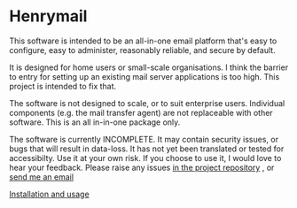 Henrymail
=========
This software is intended to be an all-in-one email 
platform that's easy to configure, easy to administer,
reasonably reliable, and secure by default.

It is designed for home users or small-scale organisations.
I think the barrier to entry for setting up an existing 
mail server applications is too high. This project is 
intended to fix that.

The software is not designed to scale, or to suit 
enterprise users. Individual components (e.g. the mail 
transfer agent) are not replaceable with other 
software. This is an all in-in-one package only.

The software is currently INCOMPLETE. It may contain 
security issues, or bugs that will result in data-loss.
It has not yet been translated or tested for accessibilty.
Use it at your own risk. If you choose to use it, 
I would love to hear your feedback. Please raise any 
issues [in the project repository](https://github.com/MFAshby/henrymail/issues)
, or [send me an email](martin@ashbysoft.com)

[Installation and usage](doc/SETUP.md)
